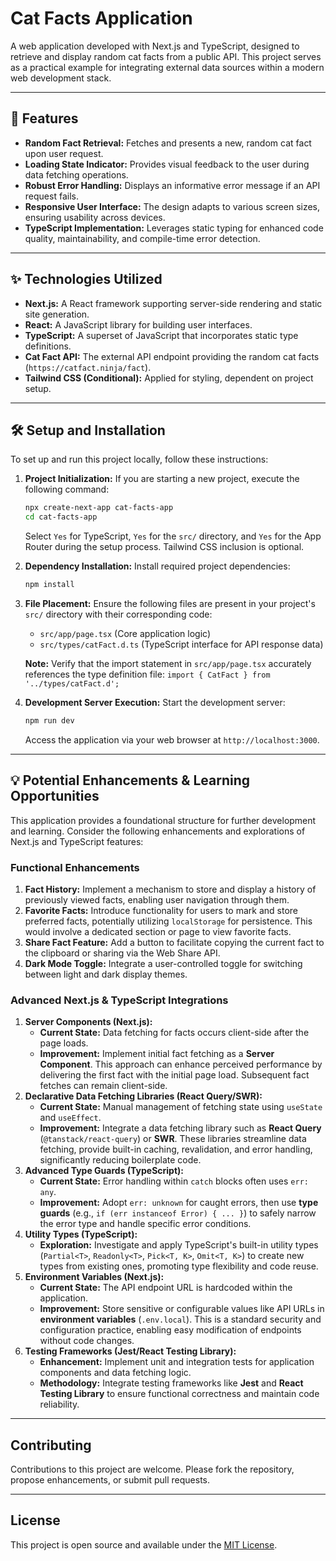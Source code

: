 # Cat Facts Application

A web application developed with Next.js and TypeScript, designed to retrieve and display random cat facts from a public API. This project serves as a practical example for integrating external data sources within a modern web development stack.

---

## 🚀 Features

* **Random Fact Retrieval:** Fetches and presents a new, random cat fact upon user request.
* **Loading State Indicator:** Provides visual feedback to the user during data fetching operations.
* **Robust Error Handling:** Displays an informative error message if an API request fails.
* **Responsive User Interface:** The design adapts to various screen sizes, ensuring usability across devices.
* **TypeScript Implementation:** Leverages static typing for enhanced code quality, maintainability, and compile-time error detection.

---

## ✨ Technologies Utilized

* **Next.js:** A React framework supporting server-side rendering and static site generation.
* **React:** A JavaScript library for building user interfaces.
* **TypeScript:** A superset of JavaScript that incorporates static type definitions.
* **Cat Fact API:** The external API endpoint providing the random cat facts (`https://catfact.ninja/fact`).
* **Tailwind CSS (Conditional):** Applied for styling, dependent on project setup.

---

## 🛠️ Setup and Installation

To set up and run this project locally, follow these instructions:

1.  **Project Initialization:**
    If you are starting a new project, execute the following command:
    ```bash
    npx create-next-app cat-facts-app
    cd cat-facts-app
    ```
    Select `Yes` for TypeScript, `Yes` for the `src/` directory, and `Yes` for the App Router during the setup process. Tailwind CSS inclusion is optional.

2.  **Dependency Installation:**
    Install required project dependencies:
    ```bash
    npm install
    ```

3.  **File Placement:**
    Ensure the following files are present in your project's `src/` directory with their corresponding code:

    * `src/app/page.tsx` (Core application logic)
    * `src/types/catFact.d.ts` (TypeScript interface for API response data)

    **Note:** Verify that the import statement in `src/app/page.tsx` accurately references the type definition file:
    `import { CatFact } from '../types/catFact.d';`

4.  **Development Server Execution:**
    Start the development server:
    ```bash
    npm run dev
    ```
    Access the application via your web browser at `http://localhost:3000`.

---

## 💡 Potential Enhancements & Learning Opportunities

This application provides a foundational structure for further development and learning. Consider the following enhancements and explorations of Next.js and TypeScript features:

### Functional Enhancements

1.  **Fact History:** Implement a mechanism to store and display a history of previously viewed facts, enabling user navigation through them.
2.  **Favorite Facts:** Introduce functionality for users to mark and store preferred facts, potentially utilizing `localStorage` for persistence. This would involve a dedicated section or page to view favorite facts.
3.  **Share Fact Feature:** Add a button to facilitate copying the current fact to the clipboard or sharing via the Web Share API.
4.  **Dark Mode Toggle:** Integrate a user-controlled toggle for switching between light and dark display themes.

### Advanced Next.js & TypeScript Integrations

1.  **Server Components (Next.js):**
    * **Current State:** Data fetching for facts occurs client-side after the page loads.
    * **Improvement:** Implement initial fact fetching as a **Server Component**. This approach can enhance perceived performance by delivering the first fact with the initial page load. Subsequent fact fetches can remain client-side.
2.  **Declarative Data Fetching Libraries (React Query/SWR):**
    * **Current State:** Manual management of fetching state using `useState` and `useEffect`.
    * **Improvement:** Integrate a data fetching library such as **React Query** (`@tanstack/react-query`) or **SWR**. These libraries streamline data fetching, provide built-in caching, revalidation, and error handling, significantly reducing boilerplate code.
3.  **Advanced Type Guards (TypeScript):**
    * **Current State:** Error handling within `catch` blocks often uses `err: any`.
    * **Improvement:** Adopt `err: unknown` for caught errors, then use **type guards** (e.g., `if (err instanceof Error) { ... }`) to safely narrow the error type and handle specific error conditions.
4.  **Utility Types (TypeScript):**
    * **Exploration:** Investigate and apply TypeScript's built-in utility types (`Partial<T>`, `Readonly<T>`, `Pick<T, K>`, `Omit<T, K>`) to create new types from existing ones, promoting type flexibility and code reuse.
5.  **Environment Variables (Next.js):**
    * **Current State:** The API endpoint URL is hardcoded within the application.
    * **Improvement:** Store sensitive or configurable values like API URLs in **environment variables** (`.env.local`). This is a standard security and configuration practice, enabling easy modification of endpoints without code changes.
6.  **Testing Frameworks (Jest/React Testing Library):**
    * **Enhancement:** Implement unit and integration tests for application components and data fetching logic.
    * **Methodology:** Integrate testing frameworks like **Jest** and **React Testing Library** to ensure functional correctness and maintain code reliability.

---

## Contributing

Contributions to this project are welcome. Please fork the repository, propose enhancements, or submit pull requests.

---

## License

This project is open source and available under the [MIT License](LICENSE).